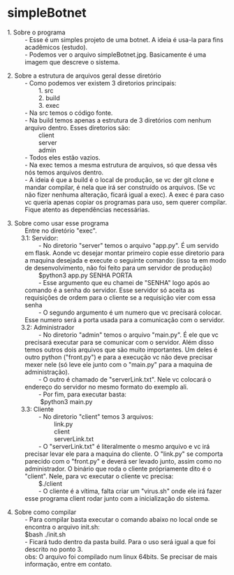# simpleBotnet

<dl>
  <dt>1. Sobre o programa</dt>
  <dd>- Esse é um simples projeto de uma botnet. A ideia é usa-la para fins acadêmicos (estudo).</dd>
  <dd>- Podemos ver o arquivo simpleBotnet.jpg. Basicamente é uma imagem que descreve o sistema.</dd>
</dl>
    
<dl>
  <dt>2. Sobre a estrutura de arquivos geral desse diretório</dt>
  <dd>- Como podemos ver existem 3 diretorios principais:</dd>

  <dd>&nbsp&nbsp&nbsp&nbsp&nbsp&nbsp&nbsp&nbsp1. src </dd>
  <dd>&nbsp&nbsp&nbsp&nbsp&nbsp&nbsp&nbsp&nbsp2. build </dd>
  <dd>&nbsp&nbsp&nbsp&nbsp&nbsp&nbsp&nbsp&nbsp3. exec </dd>
  <dd>- Na src temos o código fonte.</dd>
  <dd>- Na build temos apenas a estrutura de 3 diretórios com nenhum arquivo dentro. Esses diretorios são:</dd>
  <dd>&nbsp&nbsp&nbsp&nbsp&nbsp&nbsp&nbsp&nbspclient</dd>
  <dd>&nbsp&nbsp&nbsp&nbsp&nbsp&nbsp&nbsp&nbspserver</dd>
  <dd>&nbsp&nbsp&nbsp&nbsp&nbsp&nbsp&nbsp&nbspadmin</dd>
  <dd>-  Todos eles estão vazios.</dd>
  <dd>-  Na exec temos a mesma estrutura de arquivos, só que dessa vês nós temos arquivos dentro.</dd>   
  <dd>- A ideia é que a build é o local de produção, se vc der git clone e mandar compilar, é nela que irá ser construído os arquivos. (Se vc não fizer nenhuma alteração, ficará igual a exec). A exec é para caso vc queria apenas copiar os programas para uso, sem querer compilar. Fique atento as dependências necessárias. </dd>
</dl>

<dl>
  <dt>3. Sobre como usar esse programa</dt>
  <dd>Entre no diretório "exec".</dd>
  <dt>&nbsp&nbsp&nbsp&nbsp&nbsp&nbsp&nbsp&nbsp3.1: Servidor:</dt>
  <dd>&nbsp&nbsp&nbsp&nbsp&nbsp&nbsp&nbsp&nbsp- No diretorio "server" temos o arquivo "app.py". É um servido em flask. Aonde vc desejar montar primeiro copie esse diretorio para a maquina desejada e execute o seguinte comando: (isso ta em modo de desenvolvimento, não foi feito para um servidor de produção)</dd> 
  <dd>&nbsp&nbsp&nbsp&nbsp&nbsp&nbsp&nbsp&nbsp$python3 app.py SENHA PORTA</dd>
  <dd>&nbsp&nbsp&nbsp&nbsp&nbsp&nbsp&nbsp&nbsp- Esse argumento que eu chamei de "SENHA" logo após ao comando é a senha do servidor. Esse servidor só aceita as requisições de ordem para o cliente se a requisição vier com essa senha</dd>
  <dd>&nbsp&nbsp&nbsp&nbsp&nbsp&nbsp&nbsp&nbsp- O segundo argumento é um numero que vc precisará colocar. Esse numero será a porta usada para a comunicação com o servidor.</dd>
  <dt>&nbsp&nbsp&nbsp&nbsp&nbsp&nbsp&nbsp&nbsp3.2: Administrador</dt>
  <dd>&nbsp&nbsp&nbsp&nbsp&nbsp&nbsp&nbsp&nbsp- No diretorio "admin" temos o arquivo "main.py". É ele que vc precisará executar para se comunicar com o servidor. Além disso temos outros dois arquivos que são muito importantes. Um deles é outro python ("front.py") e para a execução vc não deve precisar mexer nele (só leve ele junto com o "main.py" para a maquina de administração). </dd>
  <dd>&nbsp&nbsp&nbsp&nbsp&nbsp&nbsp&nbsp&nbsp- O outro é chamado de "serverLink.txt". Nele vc colocará o endereço do servidor no mesmo formato do exemplo ali.</dd>
  <dd>&nbsp&nbsp&nbsp&nbsp&nbsp&nbsp&nbsp&nbsp- Por fim, para executar basta:</dd>
  <dd>&nbsp&nbsp&nbsp&nbsp&nbsp&nbsp&nbsp&nbsp $python3 main.py</dd>
  <dt>&nbsp&nbsp&nbsp&nbsp&nbsp&nbsp&nbsp&nbsp3.3: Cliente</dt>
  <dd>&nbsp&nbsp&nbsp&nbsp&nbsp&nbsp&nbsp&nbsp- No diretorio "client" temos 3 arquivos:</dd>
  <dd>&nbsp&nbsp&nbsp&nbsp&nbsp&nbsp&nbsp&nbsp&nbsp&nbsp&nbsp&nbsp&nbsp&nbsp&nbsp&nbsp link.py</dd>
  <dd>&nbsp&nbsp&nbsp&nbsp&nbsp&nbsp&nbsp&nbsp&nbsp&nbsp&nbsp&nbsp&nbsp&nbsp&nbsp&nbsp client</dd>
  <dd>&nbsp&nbsp&nbsp&nbsp&nbsp&nbsp&nbsp&nbsp&nbsp&nbsp&nbsp&nbsp&nbsp&nbsp&nbsp&nbsp serverLink.txt</dd> 
  <dd>&nbsp&nbsp&nbsp&nbsp&nbsp&nbsp&nbsp&nbsp-  O "serverLink.txt" é literalmente o mesmo arquivo e vc irá precisar levar ele para a maquina do cliente. O "link.py" se comporta parecido com o "front.py" e deverá ser levado junto, assim como no administrador. O binário que roda o cliente própriamente dito é o "client". Nele, para vc executar o cliente vc precisa:</dd> 
  <dd>&nbsp&nbsp&nbsp&nbsp&nbsp&nbsp&nbsp&nbsp$./client</dd>
  <dd>&nbsp&nbsp&nbsp&nbsp&nbsp&nbsp&nbsp&nbsp- O cliente é a vítima, falta criar um "virus.sh" onde ele irá fazer esse programa client rodar junto com a inicialização do sistema.</dd>
  
</dl>

<dl>
  <dt>4. Sobre como compilar</dt>
  <dd>- Para compilar basta executar o comando abaixo no local onde se encontra o arquivo init.sh:</dd>
  <dd>$bash ./init.sh </dd>
  <dd>- Ficará tudo dentro da pasta build. Para o uso será igual a que foi descrito no ponto 3.</dd>
  <dd>obs: O arquivo foi compilado num linux 64bits. Se precisar de mais informação, entre em contato. </dd>
    
</dl>
